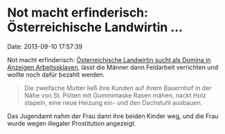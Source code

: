 Not macht erfinderisch: Österreichische Landwirtin \...
=======================================================

Date: 2013-09-10 17:57:39

Not macht erfinderisch: [Österreichische Landwirtin sucht als Domina in
Anzeigen
Arbeitssklaven](http://www.derwesten.de/panorama/baeuerin-beschaeftigte-aus-geldnot-als-domina-arbeitssklaven-id8423747.html),
lässt die Männer dann Feldarbeit verrichten und wollte noch dafür
bezahlt werden.

> Die zweifache Mutter ließ ihre Kunden auf ihrem Bauernhof in der Nähe
> von St. Pölten mit Gummimaske Rasen mähen, nackt Holz stapeln, eine
> neue Heizung ein- und den Dachstuhl ausbauen.

Das Jugendamt nahm der Frau dann ihre beiden Kinder weg, und die Frau
wurde wegen illegaler Prostitution angezeigt.

